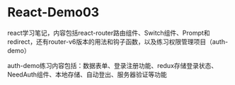# React-Demo03
react学习笔记，内容包括react-router路由组件、Switch组件、Prompt和redirect，还有router-v6版本的用法和钩子函数，以及练习权限管理项目（auth-demo）

auth-demo练习内容包括：数据表单、登录注册功能、redux存储登录状态、NeedAuth组件、本地存储、自动登出、服务器验证等功能
